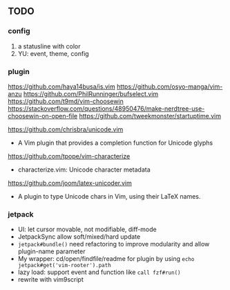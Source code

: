 ## TODO

### config

1. a statusline with color
2. YU: event, theme, config

### plugin

<https://github.com/haya14busa/is.vim>
<https://github.com/osyo-manga/vim-anzu>
<https://github.com/PhilRunninger/bufselect.vim>
<https://github.com/t9md/vim-choosewin>
<https://stackoverflow.com/questions/48950476/make-nerdtree-use-choosewin-on-open-file>
<https://github.com/tweekmonster/startuptime.vim>

<https://github.com/chrisbra/unicode.vim>

- A Vim plugin that provides a completion function for Unicode glyphs

<https://github.com/tpope/vim-characterize>

- characterize.vim: Unicode character metadata

<https://github.com/joom/latex-unicoder.vim>

- A plugin to type Unicode chars in Vim, using their LaTeX names.

### jetpack

- UI: let cursor movable, not modifiable, diff-mode
- JetpackSync allow soft/mixed/hard update
- `jetpack#bundle()` need refactoring to improve modularity and allow plugin-name parameter
- My wrapper: cd/open/findfile/readme for plugin by using `echo jetpack#get('vim-rooter').path`
- lazy load: support event and function like `call fzf#run()`
- rewrite with vim9script
